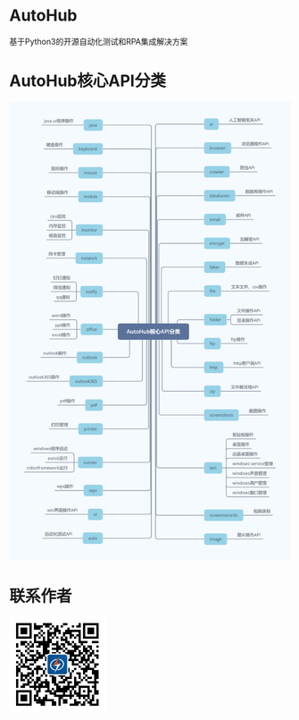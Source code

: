 # AutoHub
基于Python3的开源自动化测试和RPA集成解决方案

# AutoHub核心API分类

![API图片](./images/AutoHub核心API分类.png)



# 联系作者

<img src="./images/开源优测.jpg" alt="苦叶子" style="zoom:50%;" />